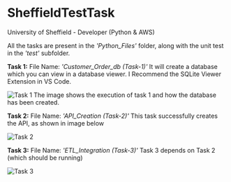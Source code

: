 # SheffieldTestTask
University of Sheffield - Developer (Python &amp; AWS)

All the tasks are present in the _'Python_Files'_ folder, along with the unit test in the _'test'_ subfolder.

**Task 1:**
File Name: _'Customer_Order_db (Task-1)'_
It will create a database which you can view in a database viewer. I Recommend the SQLite Viewer Extension in VS Code.

![Task 1](https://github.com/MuhammadAliMemon/SheffieldTest/assets/23741511/77609982-8aa4-404e-8458-320ee66fa3ad)
The image shows the execution of task 1 and how the database has been created. 


**Task 2:**
File Name: _'API_Creation (Task-2)'_
This task successfully creates the API, as shown in image below

![Task 2](https://github.com/MuhammadAliMemon/SheffieldTest/assets/23741511/d05a634b-ea63-4ebc-821f-8ed4d4688d7a)

**Task 3:**
File Name: _'ETL_Integration (Task-3)'_
Task 3 depends on Task 2 (which should be running)

![Task 3](https://github.com/MuhammadAliMemon/SheffieldTest/assets/23741511/23561a5b-03a0-463b-8e7a-2b544abc086e)

